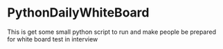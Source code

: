 # PythonDailyWhiteBoard
This is get some small python script to run and make people be prepared for white board test in interview
